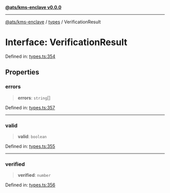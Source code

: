 [**@ats/kms-enclave v0.0.0**](../../README.md)

***

[@ats/kms-enclave](../../README.md) / [types](../README.md) / VerificationResult

# Interface: VerificationResult

Defined in: [types.ts:354](https://github.com/your-org/ats-kms/blob/main/src/v2/types.ts#L354)

## Properties

### errors

> **errors**: `string`[]

Defined in: [types.ts:357](https://github.com/your-org/ats-kms/blob/main/src/v2/types.ts#L357)

***

### valid

> **valid**: `boolean`

Defined in: [types.ts:355](https://github.com/your-org/ats-kms/blob/main/src/v2/types.ts#L355)

***

### verified

> **verified**: `number`

Defined in: [types.ts:356](https://github.com/your-org/ats-kms/blob/main/src/v2/types.ts#L356)
